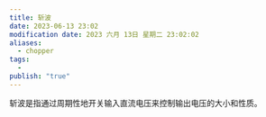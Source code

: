 ```yaml
---
title: 斩波
date: 2023-06-13 23:02
modification date: 2023 六月 13日 星期二 23:02:02
aliases:
  - chopper
tags:
  - 
publish: "true"
---
```


斩波是指通过周期性地开关输入直流电压来控制输出电压的大小和性质。
